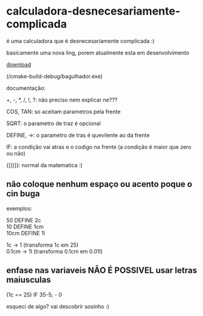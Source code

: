# calculadora-desnecesariamente-complicada

é uma calculadora que é desnecesariamente complicada :)

basicamente uma nova ling, porem atualmente esta em desenvolvimento

[download](https://github.com/henrique-o-developer/calculadora-desnecesariamente-complicada/raw/master/cmake-build-debug/bagulhador.exe)

(/cmake-build-debug/bagulhador.exe)

documentação:

+, -, *, /, !, ?: não preciso nem explicar ne???

COS, TAN: so aceitam parametros pela frente

SQRT: o parametro de traz é opcional

DEFINE, ->: o parametro de tras é quevilente ao da frente

IF: a condição vai atras e o codigo na frente (a condição é maior que zero ou não)

{[()]}: normal da matematica :)

## não coloque nenhum espaço ou acento poque o cin buga
exemplos:

50 DEFINE 2c<br>
10 DEFINE 1cm<br>
10cm DEFINE 1l<br>

1c -> 1 (transforma 1c em 25)<br>
0.1cm -> 1l (transforma 0.1cm em 0.01l)<br>

## enfase nas variaveis NÃO É POSSIVEL usar letras maiusculas

(1c == 25) IF 35-5; - 0

esqueci de algo? vai descobrir sosinho :)
